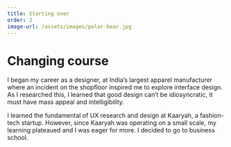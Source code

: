 ```yaml
---
title: Starting over
order: 3
image-url: /assets/images/polar-bear.jpg
---
```


# Changing course

I began my career as a designer, at India’s largest apparel manufacturer where an incident on the shopfloor inspired me to explore interface design. As I researched this, I learned that good design can’t be idiosyncratic, it must have mass appeal and intelligibility.

I learned the fundamental of UX research and design at Kaaryah, a fashion-tech startup.
However, since Kaaryah was operating on a small scale, my learning plateaued and I was eager for more. I decided to go to business school.
